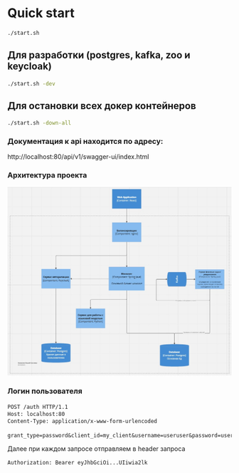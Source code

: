# Quick start
```bash
./start.sh
```

## Для разработки (postgres, kafka, zoo и  keycloak)
```bash
./start.sh -dev
```

## Для остановки всех докер контейнеров
```bash
./start.sh -down-all
```

### Документация к api находится по адресу: </br>
http://localhost:80/api/v1/swagger-ui/index.html

### Архитектура проекта
![Screenshot](https://github.com/A192747/VKR-Career-Development-Platform/blob/develop/Info/images/architecture.jpg)

### Логин пользователя
``` http request
POST /auth HTTP/1.1
Host: localhost:80
Content-Type: application/x-www-form-urlencoded

grant_type=password&client_id=my_client&username=useruser&password=userpassword
```

Далее при каждом запросе отправляем в header запроса
```http request
Authorization: Bearer eyJhbGciOi...UIiwia2lk
```
